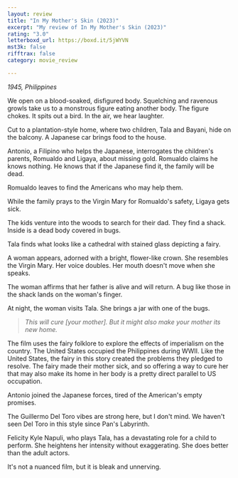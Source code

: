 ```yaml
---
layout: review
title: "In My Mother's Skin (2023)"
excerpt: "My review of In My Mother's Skin (2023)"
rating: "3.0"
letterboxd_url: https://boxd.it/5jWYVN
mst3k: false
rifftrax: false
category: movie_review

---
```


<i>1945, Philippines</i>

We open on a blood-soaked, disfigured body. Squelching and ravenous growls take us to a monstrous figure eating another body. The figure chokes. It spits out a bird. In the air, we hear laughter.

Cut to a plantation-style home, where two children, Tala and Bayani, hide on the balcony. A Japanese car brings food to the house.

Antonio, a Filipino who helps the Japanese, interrogates the children's parents, Romualdo and Ligaya, about missing gold. Romualdo claims he knows nothing. He knows that if the Japanese find it, the family will be dead.

Romualdo leaves to find the Americans who may help them.

While the family prays to the Virgin Mary for Romualdo's safety, Ligaya gets sick.

The kids venture into the woods to search for their dad. They find a shack. Inside is a dead body covered in bugs.

Tala finds what looks like a cathedral with stained glass depicting a fairy.

A woman appears, adorned with a bright, flower-like crown. She resembles the Virgin Mary. Her voice doubles. Her mouth doesn't move when she speaks.

The woman affirms that her father is alive and will return. A bug like those in the shack lands on the woman's finger.

At night, the woman visits Tala. She brings a jar with one of the bugs.

<blockquote><i>This will cure [your mother]. But it might also make your mother its new home.</i></blockquote>

The film uses the fairy folklore to explore the effects of imperialism on the country. The United States occupied the Philippines during WWII. Like the United States, the fairy in this story created the problems they pledged to resolve. The fairy made their mother sick, and so offering a way to cure her that may also make its home in her body is a pretty direct parallel to US occupation.

Antonio joined the Japanese forces, tired of the American's empty promises.

The Guillermo Del Toro vibes are strong here, but I don't mind. We haven't seen Del Toro in this style since Pan's Labyrinth.

Felicity Kyle Napuli, who plays Tala, has a devastating role for a child to perform. She heightens her intensity without exaggerating. She does better than the adult actors.

It's not a nuanced film, but it is bleak and unnerving.